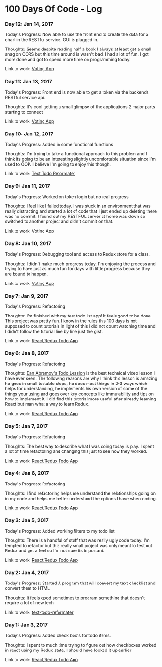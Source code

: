 # 100 Days Of Code - Log
### Day 12: Jan 14, 2017
Today's Progress: Now able to use the front end to create the data for a chart in the RESTful service. GUI is plugged in.

Thoughts: Seems despite reading half a book I always at least get a small snag on CORS but this time around is wasn't bad. I had a lot of fun. I got more done and got to spend more time on programming today.

Link to work: [Voting App](https://github.com/MouseZero/voting-app)

### Day 11: Jan 13, 2017
Today's Progress: Front end is now able to get a token via the backends RESTful service api.

Thoughts: It's cool getting a small glimpse of the applications 2 major parts starting to connect

Link to work: [Voting App](https://github.com/MouseZero/voting-app)

### Day 10: Jan 12, 2017
Today's Progress: Added in some functional functions

Thoughts: I'm trying to take a functional approach to this problem and I think its going to be an interesting slightly uncomfortable situation since I'm used to OOP. I believe I'm going to enjoy this though.

Link to work: [Text Todo Reformater](https://github.com/MouseZero/text-todo-reformater)

### Day 9: Jan 11, 2017
Today's Progress: Worked on token login but no real progress

Thoughts: I feel like I failed today. I was stuck in an environment that was really distracting and started a lot of code that I just ended up deleting there was no commit. I found out my RESTFUL server at home was down so I switched to another project and didn't commit on that.

Link to work: [Voting App](https://github.com/MouseZero/voting-app)

### Day 8: Jan 10, 2017
Today's Progress: Debugging tool and access to Redux store for a class.

Thoughts: I didn't make much progress today. I'm enjoying the process and trying to have just as much fun for days with little progress because they are bound to happen.

Link to work: [Voting App](https://github.com/MouseZero/voting-app)

### Day 7: Jan 9, 2017
Today's Progress: Refactoring

Thoughts: I'm finished with my test todo list app! It feels good to be done. This project was pretty fun. I know in the rules this 100 days is not supposed to count tutorials in light of this I did not count watching time and I didn't follow the tutorial line by line just the gist.

Link to work: [React/Redux Todo App](https://github.com/MouseZero/redux-todo)

### Day 6: Jan 8, 2017
Today's Progress: Refactoring

Thoughts: [Dan Abramov's Todo Lession](https://egghead.io/lessons/javascript-redux-the-single-immutable-state-tree) is the best technical video lesson I have ever seen. The following reasons are why I think this lesson is amazing he goes in small testable steps, he does most things in 2-3 ways which helps for understanding, he implements his own version of some of the things your using and goes over key concepts like immutability and tips on how to implement it. I did find this tutorial more useful after already learning React but man what a way to learn Redux.

Link to work: [React/Redux Todo App](https://github.com/MouseZero/redux-todo)


### Day 5: Jan 7, 2017
Today's Progress: Refactoring

Thoughts: The best way to describe what I was doing today is play. I spent a lot of time refactoring and changing this just to see how they worked.

Link to work: [React/Redux Todo App](https://github.com/MouseZero/redux-todo)

### Day 4: Jan 6, 2017
Today's Progress: Refactoring

Thoughts: I find refactoring helps me understand the relationships going on in my code and helps me better understand the options I have when coding.

Link to work: [React/Redux Todo App](https://github.com/MouseZero/redux-todo)

### Day 3: Jan 5, 2017
Today's Progress: Added working filters to my todo list

Thoughts: There is a handful of stuff that was really ugly code today. I'm tempted to refactor but this really small project was only meant to test out Redux and get a feel so I'm not sure its important.

Link to work: [React/Redux Todo App](https://github.com/MouseZero/redux-todo)

### Day 2: Jan 4, 2017
Today's Progress: Started A program that will convert my text checklist and convert them to HTML

Thoughts: It feels good sometimes to program something that doesn't require a lot of new tech

Link to work: [text-todo-reformater](https://github.com/MouseZero/text-todo-reformater)


### Day 1: Jan 3, 2017
Today's Progress: Added check box's for todo items.

Thoughts: I spent to much time trying to figure out how checkboxes worked in react using my Redux state. I should have looked it up earlier

Link to work: [React/Redux Todo App](https://github.com/MouseZero/redux-todo)
